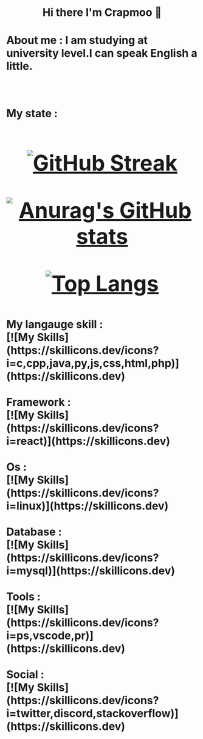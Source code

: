 
<h1 align=center> Hi there I'm Crapmoo  👋<h1>

 <div>
  
About me : I am studying at university level.I can speak English a little.
  
 </div>
 
 </br>

 <div>
  
My state :
  
<h1 align=center>
 
[![GitHub Streak](https://streak-stats.demolab.com?user=Crapmoo&theme=modern-lilac2)](https://git.io/streak-stats)

[![Anurag's GitHub stats](https://github-readme-stats.vercel.app/api?username=Crapmoo&show_icons=true&bg_color=DEG,fe6565,a40eb0&text_color=FFFFFF&title_color=FFFFFF)](https://github.com/anuraghazra/github-readme-stats)
  
[![Top Langs](https://github-readme-stats.vercel.app/api/top-langs/?username=Crapmoo&layout=compact&show_icons=true&bg_color=DEG,d923bd,5023d9&text_color=FFFFFF&title_color=FFFFFF)](https://github.com/anuraghazra/github-readme-stats)
  
  </h1>
 
 </div>
 
<p>
My langauge skill :
  </br>
[![My Skills](https://skillicons.dev/icons?i=c,cpp,java,py,js,css,html,php)](https://skillicons.dev)
</br>
 </br>
Framework :
</br>
[![My Skills](https://skillicons.dev/icons?i=react)](https://skillicons.dev)
</br>
</br>
Os :
</br>
[![My Skills](https://skillicons.dev/icons?i=linux)](https://skillicons.dev)
</br>
</br>
Database :
</br>
[![My Skills](https://skillicons.dev/icons?i=mysql)](https://skillicons.dev)
</br>
</br>
Tools :
</br>
[![My Skills](https://skillicons.dev/icons?i=ps,vscode,pr)](https://skillicons.dev)
</br>
</br>
Social :
</br>
[![My Skills](https://skillicons.dev/icons?i=twitter,discord,stackoverflow)](https://skillicons.dev)

</p>

